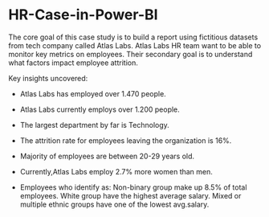 # HR-Case-in-Power-BI
The core goal of this case study is to build a report using fictitious datasets from tech company called Atlas Labs. Atlas Labs HR team want to be able to monitor key metrics on employees. Their secondary goal is to understand what factors impact employee attrition.

Key insights uncovered:
- Atlas Labs has employed over 1.470 people.
- Atlas Labs currently employs over 1.200 people.
- The largest department by far is Technology.
- The attrition rate for employees leaving the organization is 16%.

- Majority of employees are between 20-29 years old.
- Currently,Atlas Labs employ 2.7% more women than men.
- Employees who identify as:
    Non-binary group make up 8.5% of total employees.
    White group have the highest average salary.
    Mixed or multiple ethnic groups have one of the lowest avg.salary.
    
  
